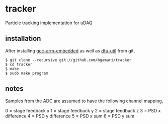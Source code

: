 tracker
=======

Particle tracking implementation for uDAQ

## installation

After installing [gcc-arm-embedded](https://launchpad.net/gcc-arm-embedded)
as well as [dfu-util](http://dfu-util.gnumonks.org/) from git,

    $ git clone --recursive git://github.com/bgamari/tracker
    $ cd tracker
    $ make
    $ sudo make program
    

## notes

Samples from the ADC are assumed to have the following channel mapping,

   0    =   stage feedback x
   1    =   stage feedback y
   2    =   stage feedback z
   3    =   PSD x difference
   4    =   PSD y difference
   5    =   PSD x sum
   6    =   PSD y sum
